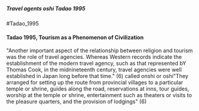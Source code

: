 ##### Travel agents oshi Tadao 1995
#Tadao_1995 

#### Tadao 1995, Tourism as a Phenomenon of Civilization
"Another important aspect of the relationship between religion and tourism was the role of travel agencies. Whereas Western records indicate the establishment of the modern travel agency, such as that represented bY Thomas Cook, in the midnineteenth century, travel agencies were well established in Japan long before that time." (6)
called onshi or oshi"They arranged for setting up the route from provincial villages to a particular temple or shrine, guides along the road, reservations at inns, tour guides, worship at the temple or shrine, entertainment such as theaters or visits to the pleasure quarters, and the provision of lodgings" (6)